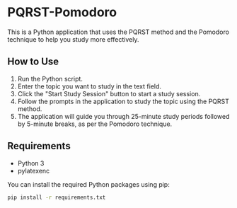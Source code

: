 # PQRST-Pomodoro

This is a Python application that uses the PQRST method and the Pomodoro technique to help you study more effectively.

## How to Use

1. Run the Python script.
2. Enter the topic you want to study in the text field.
3. Click the "Start Study Session" button to start a study session.
4. Follow the prompts in the application to study the topic using the PQRST method.
5. The application will guide you through 25-minute study periods followed by 5-minute breaks, as per the Pomodoro technique.

## Requirements

- Python 3
- pylatexenc

You can install the required Python packages using pip:

```bash
pip install -r requirements.txt
